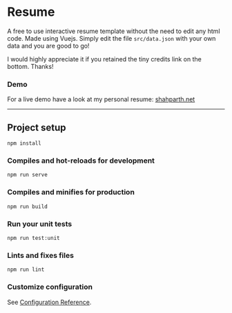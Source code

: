# Resume

A free to use interactive resume template without the need to edit any html code. Made using Vuejs. Simply edit the file `src/data.json` with your own data and you are good to go! 

I would highly appreciate it if you retained the tiny credits link on the bottom.
Thanks!

### Demo
For a live demo have a look at my personal resume: [shahparth.net](http://shahparth.net/)

---

## Project setup
```
npm install
```

### Compiles and hot-reloads for development
```
npm run serve
```

### Compiles and minifies for production
```
npm run build
```

### Run your unit tests
```
npm run test:unit
```

### Lints and fixes files
```
npm run lint
```

### Customize configuration
See [Configuration Reference](https://cli.vuejs.org/config/).
